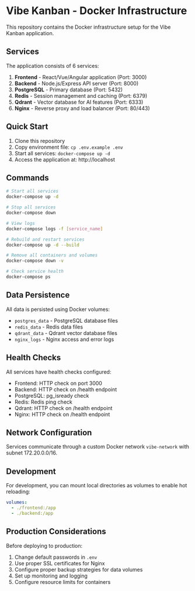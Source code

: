 # Vibe Kanban - Docker Infrastructure

This repository contains the Docker infrastructure setup for the Vibe Kanban application.

## Services

The application consists of 6 services:

1. **Frontend** - React/Vue/Angular application (Port: 3000)
2. **Backend** - Node.js/Express API server (Port: 8000)
3. **PostgreSQL** - Primary database (Port: 5432)
4. **Redis** - Session management and caching (Port: 6379)
5. **Qdrant** - Vector database for AI features (Port: 6333)
6. **Nginx** - Reverse proxy and load balancer (Port: 80/443)

## Quick Start

1. Clone this repository
2. Copy environment file: `cp .env.example .env`
3. Start all services: `docker-compose up -d`
4. Access the application at: http://localhost

## Commands

```bash
# Start all services
docker-compose up -d

# Stop all services
docker-compose down

# View logs
docker-compose logs -f [service_name]

# Rebuild and restart services
docker-compose up -d --build

# Remove all containers and volumes
docker-compose down -v

# Check service health
docker-compose ps
```

## Data Persistence

All data is persisted using Docker volumes:
- `postgres_data` - PostgreSQL database files
- `redis_data` - Redis data files
- `qdrant_data` - Qdrant vector database files
- `nginx_logs` - Nginx access and error logs

## Health Checks

All services have health checks configured:
- Frontend: HTTP check on port 3000
- Backend: HTTP check on /health endpoint
- PostgreSQL: pg_isready check
- Redis: Redis ping check
- Qdrant: HTTP check on /health endpoint
- Nginx: HTTP check on /health endpoint

## Network Configuration

Services communicate through a custom Docker network `vibe-network` with subnet 172.20.0.0/16.

## Development

For development, you can mount local directories as volumes to enable hot reloading:

```yaml
volumes:
  - ./frontend:/app
  - ./backend:/app
```

## Production Considerations

Before deploying to production:

1. Change default passwords in `.env`
2. Use proper SSL certificates for Nginx
3. Configure proper backup strategies for data volumes
4. Set up monitoring and logging
5. Configure resource limits for containers